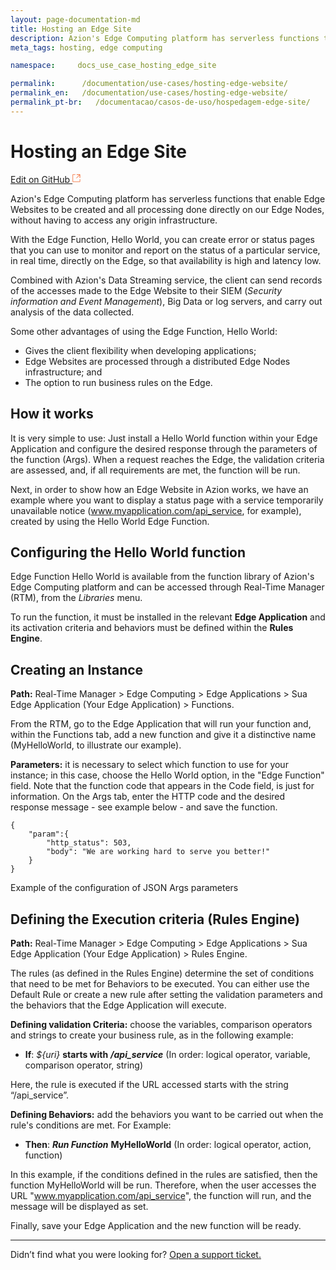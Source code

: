 ```yaml
---
layout: page-documentation-md
title: Hosting an Edge Site
description: Azion's Edge Computing platform has serverless functions that enable Edge Websites to be created and all processing done directly on our Edge Nodes, without having to access any origin infrastructure. 
meta_tags: hosting, edge computing

namespace:     docs_use_case_hosting_edge_site

permalink:      /documentation/use-cases/hosting-edge-website/
permalink_en:   /documentation/use-cases/hosting-edge-website/
permalink_pt-br:   /documentacao/casos-de-uso/hospedagem-edge-site/
---
```

# Hosting an Edge Site

[Edit on GitHub <svg width="14" height="14" xmlns="http://www.w3.org/2000/svg"><g fill="none" stroke="#F3652B"><path d="M4.81.71H.672v11.43H12.1V8.001" stroke-width=".8"/><path d="M6.87.786h5.155V5.94M6.31 6.5L12.026.786"/></g></svg>](https://github.com/aziontech/docs_en/edit/master/use-cases/hosting-edge-site/index.md)

Azion's Edge Computing platform has serverless functions that enable Edge Websites to be created and all processing done directly on our Edge Nodes, without having to access any origin infrastructure. 

With the Edge Function, Hello World, you can create error or status pages that you can use to monitor and report on the status of a particular service, in real time, directly on the Edge, so that availability is high and latency low.

Combined with Azion's Data Streaming service, the client can send records of the accesses made to the Edge Website to their SIEM (_Security information and Event Management_), Big Data or log servers, and carry out analysis of the data collected.

Some other advantages of using the Edge Function, Hello World:

* Gives the client flexibility when developing applications;
* Edge Websites are processed through a distributed Edge Nodes infrastructure; and
* The option to run business rules on the Edge.

## How it works

It is very simple to use: Just install a Hello World function within your Edge Application and configure the desired response through the parameters of the function (Args). When a request reaches the Edge, the validation criteria are assessed, and, if all requirements are met, the function will be run.

Next, in order to show how an Edge Website in Azion works, we have an example where you want to display a status page with a service temporarily unavailable notice (www.myapplication.com/api_service, for example), created by using the Hello World Edge Function. 

## Configuring the Hello World function

Edge Function Hello World is available from the function library of Azion's Edge Computing platform and can be accessed through Real-Time Manager (RTM), from the _Libraries_ menu.

To run the function, it must be installed in the relevant **Edge Application** and its activation criteria and behaviors must be defined within the **Rules Engine**.

## Creating an Instance

**Path:** Real-Time Manager > Edge Computing > Edge Applications > Sua Edge Application (Your Edge Application) > Functions.

From the RTM, go to the Edge Application that will run your function and, within the Functions tab, add a new function and give it a distinctive name (MyHelloWorld, to illustrate our example).

**Parameters:** it is necessary to select which function to use for your instance; in this case, choose the Hello World option, in the "Edge Function" field. Note that the function code that appears in the Code field, is just for information. On the Args tab, enter the HTTP code and the desired response message - see example below - and save the function. 

~~~
{
    "param":{
        "http_status": 503,
        "body": "We are working hard to serve you better!"
    }
}
~~~
Example of the configuration of JSON Args parameters

## Defining the Execution criteria (Rules Engine)

**Path:** Real-Time Manager > Edge Computing > Edge Applications > Sua Edge Application (Your Edge Application) > Rules Engine.

The rules (as defined in the Rules Engine) determine the set of conditions that need to be met for Behaviors to be executed. You can either use the Default Rule or create a new rule after setting the validation parameters and the behaviors that the Edge Application will execute.

**Defining validation Criteria:** choose the variables, comparison operators and strings to create your business rule, as in the following example:

* **If**: _${uri}_ **starts with** ***/api_service***
(In order: logical operator, variable, comparison operator, string)

Here, the rule is executed if the URL accessed starts with the string “/api_service”.

**Defining Behaviors:** add the behaviors you want to be carried out when the rule's conditions are met. For Example:

* **Then**: ***Run Function*** **MyHelloWorld**
(In order: logical operator, action, function)

In this example, if the conditions defined in the rules are satisfied, then the function MyHelloWorld will be run. Therefore, when the user accesses the URL "www.myapplication.com/api_service", the function will run, and the message will be displayed as set.

Finally, save your Edge Application and the new function will be ready. 

---

Didn’t find what you were looking for? [Open a support ticket.](https://tickets.azion.com/)
